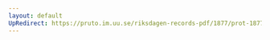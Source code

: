 ```yaml
---
layout: default
UpRedirect: https://pruto.im.uu.se/riksdagen-records-pdf/1877/prot-1877--ak--026/prot-1877--ak--026_001.pdf
---
```


